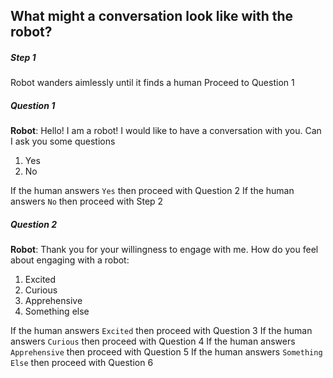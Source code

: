 ## What might a conversation look like with the robot?


##### Step 1
Robot wanders aimlessly until it finds a human
Proceed to Question 1

##### Question 1
**Robot**: Hello! I am a robot! I would like to have a conversation with you.
Can I ask you some questions

1. Yes
2. No

If the human answers `Yes` then proceed with Question 2
If the human answers `No` then proceed with Step 2

##### Question 2
**Robot**: Thank you for your willingness to engage with me. How do you feel
about engaging with a robot:

1. Excited
2. Curious
3. Apprehensive
4. Something else

If the human answers `Excited` then proceed with Question 3
If the human answers `Curious` then proceed with Question 4
If the human answers `Apprehensive` then proceed with Question 5
If the human answers `Something Else` then proceed with Question 6

